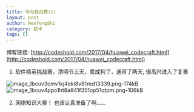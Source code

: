 ```yaml
---
title: 华为挑战赛(1)
layout: post
author: WenfengShi
category: 技术
tags: []
---
```

博客链接: [http://codeshold.com/2017/04/huawei_codecraft.html](http://codeshold.com/2017/04/huawei_codecraft.html)

1. 软件精英挑战赛，清明节三天，累成狗了，通宵了两天, 很高兴进入了复赛

![image_1bcuv3cmv1kj4ekl8v81red13339.png-174kB][1]
![image_1bcuv4ppo1ht8a941f351op51qtpm.png-106kB][2]

2. 网络知识大赛！ 也该认真准备了啊……

  [1]: http://static.zybuluo.com/wuzhimang/cdnlfgssktd0byfrf9thjvew/image_1bcuv3cmv1kj4ekl8v81red13339.png
  [2]: http://static.zybuluo.com/wuzhimang/0nr7in787qmqapni7hbc9fat/image_1bcuv4ppo1ht8a941f351op51qtpm.png
